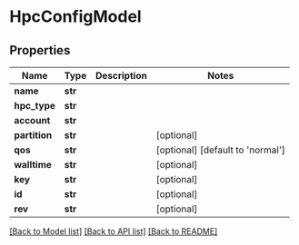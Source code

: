 # HpcConfigModel

## Properties
Name | Type | Description | Notes
------------ | ------------- | ------------- | -------------
**name** | **str** |  |
**hpc_type** | **str** |  |
**account** | **str** |  |
**partition** | **str** |  | [optional]
**qos** | **str** |  | [optional] [default to 'normal']
**walltime** | **str** |  | [optional]
**key** | **str** |  | [optional]
**id** | **str** |  | [optional]
**rev** | **str** |  | [optional]

[[Back to Model list]](../README.md#documentation-for-models) [[Back to API list]](../README.md#documentation-for-api-endpoints) [[Back to README]](../README.md)
